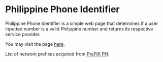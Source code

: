 # Philippine Phone Identifier
Philippine Phone Identifier is a simple web page that determines if a user inputted number is a valid Philippine number and returns its respective service provider.

You may visit the page [here](https://monkonius.github.io/ph-phone-identifier/).

List of network prefixes acquired from [PreFIX PH](https://www.prefix.ph/prefixes/2022-complete-list-of-philippine-mobile-network-prefixes/).